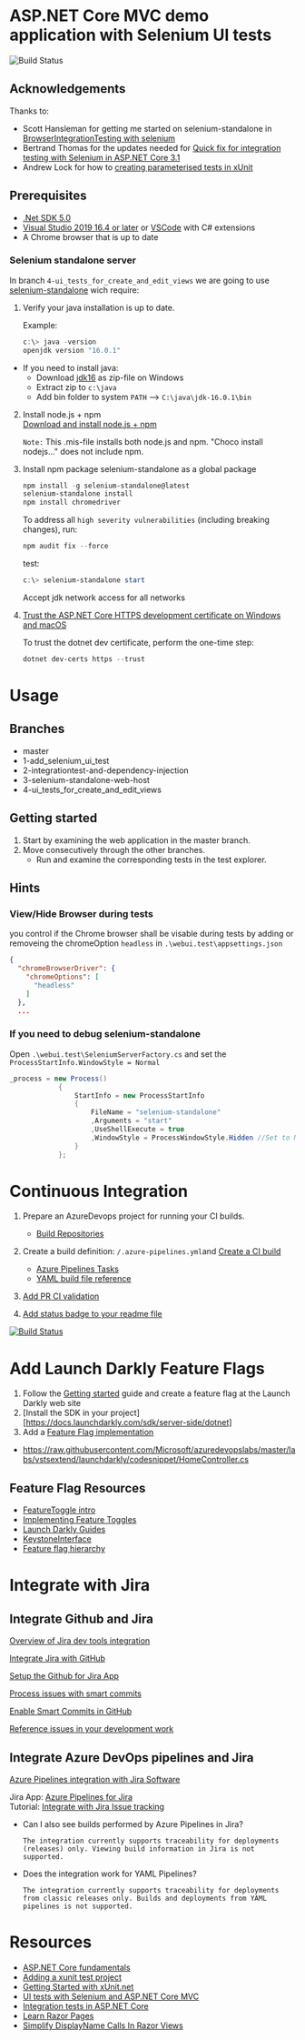 # ASP.NET Core MVC demo application with Selenium UI tests
![Build Status](https://ketchdigital.visualstudio.com/todo-AppService/_apis/build/status/jhasslof.todo-frontend?branchName=main)

## Acknowledgements
Thanks to:
* Scott Hansleman for getting me started on selenium-standalone in [BrowserIntegrationTesting with selenium](https://www.hanselman.com/blog/RealBrowserIntegrationTestingWithSeleniumStandaloneChromeAndASPNETCore21.aspx)
* Bertrand Thomas for the updates needed for [Quick fix for integration testing with Selenium in ASP.NET Core 3.1](https://blog-bertrand-thomas.devpro.fr/2020/01/27/fix-breaking-change-asp-net-core-3-integration-tests-selenium/)
* Andrew Lock for how to [creating parameterised tests in xUnit](https://andrewlock.net/creating-parameterised-tests-in-xunit-with-inlinedata-classdata-and-memberdata/)


## Prerequisites

* [.Net SDK 5.0](https://dotnet.microsoft.com/download/dotnet/5.0)
* [Visual Studio 2019 16.4 or later](https://visualstudio.microsoft.com/downloads/?utm_medium=microsoft&utm_source=docs.microsoft.com&utm_campaign=inline+link&utm_content=download+vs2019) or [VSCode](https://code.visualstudio.com/download) with C# extensions
* A Chrome browser that is up to date

### Selenium standalone server
In branch `4-ui_tests_for_create_and_edit_views` we are going to use [selenium-standalone](https://www.npmjs.com/package/selenium-standalone) wich require:

1. Verify your java installation is up to date.

   Example: 

   ```powershell
   c:\> java -version
   openjdk version "16.0.1"
   ```

  * If you need to install java:
    * Download [jdk16](https://jdk.java.net/16/) as zip-file on Windows
    * Extract zip to `c:\java`
    * Add bin folder to system `PATH` --> `C:\java\jdk-16.0.1\bin`

2. Install node.js + npm  
   [Download and install node.js + npm](https://nodejs.org/en/download/)  
   
   `Note:` This .mis-file installs both node.js and npm. "Choco install nodejs..." does not include npm. 

3. Install npm package selenium-standalone as a global package
   
   ```powershell
   npm install -g selenium-standalone@latest
   selenium-standalone install
   npm install chromedriver
   ```
   
   To address all `high severity vulnerabilities` (including breaking changes), run:
   ```powershell
   npm audit fix --force
   ```

   test:
   ```powershell
   c:\> selenium-standalone start
   ```
   Accept jdk network access for all networks

4. [Trust the ASP.NET Core HTTPS development certificate on Windows and macOS](https://docs.microsoft.com/en-us/aspnet/core/security/enforcing-ssl?view=aspnetcore-5.0&tabs=visual-studio#trust-the-aspnet-core-https-development-certificate-on-windows-and-macos) 

   To trust the dotnet dev certificate, perform the one-time step:

   ```powershell
   dotnet dev-certs https --trust
   ```

# Usage

## Branches
* master
* 1-add_selenium_ui_test
* 2-integrationtest-and-dependency-injection
* 3-selenium-standalone-web-host
* 4-ui_tests_for_create_and_edit_views

## Getting started
1. Start by examining the web application in the master branch.  
2. Move consecutively through the other branches.
   * Run and examine the corresponding tests in the test explorer.

## Hints
### View/Hide Browser during tests
you control if the Chrome browser shall be visable during tests by adding or removeing the chromeOption `headless` in `.\webui.test\appsettings.json`
```json
{
  "chromeBrowserDriver": {
    "chromeOptions": [
      "headless"
    ]
  },
  ...
```

### If you need to debug selenium-standalone
Open `.\webui.test\SeleniumServerFactory.cs` and set the `ProcessStartInfo.WindowStyle = Normal`

```c#
_process = new Process()
            {
                StartInfo = new ProcessStartInfo
                {
                    FileName = "selenium-standalone"
                    ,Arguments = "start"
                    ,UseShellExecute = true 
                    ,WindowStyle = ProcessWindowStyle.Hidden //Set to Normal for debugg
                }
            };
```

# Continuous Integration

1. Prepare an AzureDevops project for running your CI builds.  
   * [Build Repositories](https://docs.microsoft.com/en-us/azure/devops/pipelines/repos/github?view=azure-devops&tabs=yaml)
 

2. Create a build definition: `/.azure-pipelines.yml`and [Create a CI build](https://docs.microsoft.com/en-us/azure/devops/pipelines/repos/github?view=azure-devops&tabs=yaml#create-pipelines-in-multiple-azure-devops-organizations-and-projects) 

   * [Azure Pipelines Tasks](https://github.com/microsoft/azure-pipelines-tasks)
   * [YAML build file reference](https://docs.microsoft.com/en-us/azure/devops/pipelines/yaml-schema?view=azure-devops&tabs=schema%2Cparameter-schema) 
   
3. [Add PR CI validation](https://docs.microsoft.com/en-us/azure/devops/pipelines/repos/github?view=azure-devops&tabs=yaml#protected-branches)  

4. [Add status badge to your readme file](https://docs.microsoft.com/en-us/azure/devops/pipelines/create-first-pipeline?view=azure-devops&tabs=net%2Ctfs-2018-2%2Cbrowser#add-a-status-badge-to-your-repository)  

[![Build Status](https://ketchdigital.visualstudio.com/todo-AppService/_apis/build/status/jhasslof.todo-frontend?branchName=main)](https://ketchdigital.visualstudio.com/todo-AppService/_build/latest?definitionId=22&branchName=main)

# Add Launch Darkly Feature Flags

1. Follow the [Getting started](https://docs.launchdarkly.com/home/getting-started/feature-flags) guide and create a feature flag at the Launch Darkly web site  
2. [Install the SDK in your project][https://docs.launchdarkly.com/sdk/server-side/dotnet]  
3. Add a [Feature Flag implementation](https://azuredevopslabs.com/labs/vstsextend/launchdarkly/)  
* https://raw.githubusercontent.com/Microsoft/azuredevopslabs/master/labs/vstsextend/launchdarkly/codesnippet/HomeController.cs  

## Feature Flag Resources
* [FeatureToggle intro](https://martinfowler.com/bliki/FeatureToggle.html)
* [Implementing Feature Toggles](https://martinfowler.com/articles/feature-toggles.html)
* [Launch Darkly Guides](https://docs.launchdarkly.com/guides) 
* [KeystoneInterface](https://martinfowler.com/bliki/KeystoneInterface.html) 
* [Feature flag hierarchy](https://docs.launchdarkly.com/guides/best-practices/flag-hierarchy)

# Integrate with Jira 

## Integrate Github and Jira
[Overview of Jira dev tools integration](https://support.atlassian.com/jira-cloud-administration/docs/integrate-with-development-tools/)  

[Integrate Jira with GitHub](https://support.atlassian.com/jira-cloud-administration/docs/integrate-with-github/)  

[Setup the Github for Jira App](https://github.com/integrations/jira)  

[Process issues with smart commits](https://support.atlassian.com/jira-software-cloud/docs/process-issues-with-smart-commits/)  

[Enable Smart Commits in GitHub](https://support.atlassian.com/jira-cloud-administration/docs/enable-smart-commits/)  

[Reference issues in your development work](https://support.atlassian.com/jira-software-cloud/docs/reference-issues-in-your-development-work/)  

## Integrate Azure DevOps pipelines and Jira

[Azure Pipelines integration with Jira Software](https://devblogs.microsoft.com/devops/azure-pipelines-integration-with-jira-software/)

Jira App: [Azure Pipelines for Jira](https://marketplace.atlassian.com/apps/1220515/azure-pipelines-for-jira?hosting=cloud&tab=overview)  
Tutorial: [Integrate with Jira Issue tracking](https://github.com/microsoft/azure-pipelines-jira/blob/master/tutorial.md)  

* Can I also see builds performed by Azure Pipelines in Jira?  

  `The integration currently supports traceability for deployments (releases) only. Viewing build information in Jira is not supported.`

* Does the integration work for YAML Pipelines?  

  `The integration currently supports traceability for deployments from classic releases only. Builds and deployments from YAML pipelines is not supported.`

# Resources

* [ASP.NET Core fundamentals](https://docs.microsoft.com/en-us/aspnet/core/fundamentals/?view=aspnetcore-3.1&tabs=windows)
* [Adding a xunit test project](https://docs.microsoft.com/en-us/dotnet/core/testing/unit-testing-with-dotnet-test)
* [Getting Started with xUnit.net](https://xunit.net/docs/getting-started/netfx/visual-studio)
* [UI tests with Selenium and ASP.NET Core MVC](https://code-maze.com/automatic-ui-testing-selenium-asp-net-core-mvc/)
* [Integration tests in ASP.NET Core](https://docs.microsoft.com/en-us/aspnet/core/test/integration-tests?view=aspnetcore-3.1)
* [Learn Razor Pages](https://www.learnrazorpages.com/)  
* [Simplify DisplayName Calls In Razor Views](https://khalidabuhakmeh.com/simplify-displayname-calls-in-razor) 